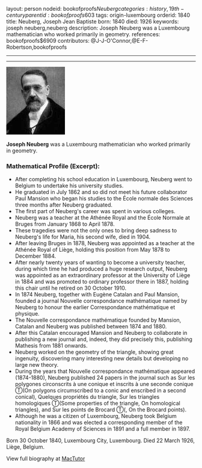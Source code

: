 layout: person
nodeid: bookofproofs$Neuberg
categories: history,19th-century
parentid: bookofproofs$603
tags: origin-luxembourg
orderid: 1840
title: Neuberg, Joseph Jean Baptiste
born: 1840
died: 1926
keywords: joseph neuberg,neuberg
description: Joseph Neuberg was a Luxembourg mathematician who worked primarily in geometry.
references: bookofproofs$6909
contributors: @J-J-O'Connor,@E-F-Robertson,bookofproofs

---



---

![Neuberg.jpg](https://github.com/bookofproofs/bookofproofs.github.io/blob/main/_sources/_assets/images/portraits/Neuberg.jpg?raw=true)

**Joseph  Neuberg**  was a Luxembourg mathematician who worked primarily in geometry.

### Mathematical Profile (Excerpt):
* After completing his school education in Luxembourg, Neuberg went to Belgium to undertake his university studies.
* He graduated in July 1862 and so did not meet his future collaborator Paul Mansion who began his studies to the École normale des Sciences three months after Neuberg graduated.
* The first part of Neuberg's career was spent in various colleges.
* Neuberg was a teacher at the Athénée Royal and the École Normale at Bruges from January 1868 to April 1878.
* These tragedies were not the only ones to bring deep sadness to Neuberg's life for Maria, his second wife, died in 1904.
* After leaving Bruges in 1878, Neuberg was appointed as a teacher at the Athénée Royal of Liège, holding this position from May 1878 to December 1884.
* After nearly twenty years of wanting to become a university teacher, during which time he had produced a huge research output, Neuberg was appointed as an extraordinary professor at the University of Liège in 1884 and was promoted to ordinary professor there in 1887, holding this chair until he retired on 30 October 1910.
* In 1874 Neuberg, together with Eugène Catalan and Paul Mansion, founded a journal Nouvelle correspondance mathématique named by Neuberg to honour the earlier Correspondance mathématique et physique.
* The Nouvelle correspondance mathématique founded by Mansion, Catalan and Neuberg was published between 1874 and 1880.
* After this Catalan encouraged Mansion and Neuberg to collaborate in publishing a new journal and, indeed, they did precisely this, publishing Mathesis from 1881 onwards.
* Neuberg worked on the geometry of the triangle, showing great ingenuity, discovering many interesting new details but developing no large new theory.
* During the years that Nouvelle correspondance mathématique appeared (1874-1880), Neuberg published 24 papers in the journal such as Sur les polygones circonscrits à une conique et inscrits à une seconde conique Ⓣ(On polygons circumscribed to a conic and enscribed in a second conical), Quelques propriétés du triangle, Sur les triangles homologiques Ⓣ(Some properties of the triangle, On homological triangles), and Sur les points de Brocard Ⓣ(, On the Brocard points).
* Although he was a citizen of Luxembourg, Neuberg took Belgium nationality in 1866 and was elected a corresponding member of the Royal Belgium  Academy of Sciences in 1891 and a full member in 1897.

Born 30 October 1840, Luxembourg City, Luxembourg. Died 22 March 1926, Liège, Belgium.

View full biography at [MacTutor](https://mathshistory.st-andrews.ac.uk/Biographies/Neuberg/)
